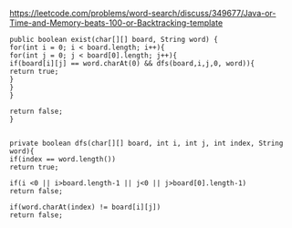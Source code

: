 https://leetcode.com/problems/word-search/discuss/349677/Java-or-Time-and-Memory-beats-100-or-Backtracking-template
​
```
public boolean exist(char[][] board, String word) {
for(int i = 0; i < board.length; i++){
for(int j = 0; j < board[0].length; j++){
if(board[i][j] == word.charAt(0) && dfs(board,i,j,0, word)){
return true;
}
}
}
​
return false;
}
​
​
private boolean dfs(char[][] board, int i, int j, int index, String word){
if(index == word.length())
return true;
​
if(i <0 || i>board.length-1 || j<0 || j>board[0].length-1)
return false;
​
if(word.charAt(index) != board[i][j])
return false;